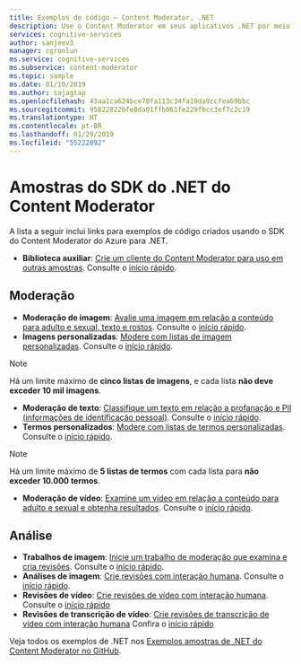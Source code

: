 ```yaml
---
title: Exemplos de código – Content Moderator, .NET
description: Use o Content Moderator em seus aplicativos .NET por meio do SDK.
services: cognitive-services
author: sanjeev3
manager: cgronlun
ms.service: cognitive-services
ms.subservice: content-moderator
ms.topic: sample
ms.date: 01/10/2019
ms.author: sajagtap
ms.openlocfilehash: 43aa1ca624bce78fa113c34fa19da9ccfea69bbc
ms.sourcegitcommit: 95822822bfe8da01ffb061fe229fbcc3ef7c2c19
ms.translationtype: HT
ms.contentlocale: pt-BR
ms.lasthandoff: 01/29/2019
ms.locfileid: "55222092"
---
```

# <a name="content-moderator-net-sdk-samples"></a>Amostras do SDK do .NET do Content Moderator

A lista a seguir inclui links para exemplos de código criados usando o SDK do Content Moderator do Azure para .NET.

- **Biblioteca auxiliar**: [Crie um cliente do Content Moderator para uso em outras amostras](https://github.com/Azure-Samples/cognitive-services-dotnet-sdk-samples/blob/master/ContentModerator/ModeratorHelper/Clients.cs). Consulte o [início rápido](content-moderator-helper-quickstart-dotnet.md).

## <a name="moderation"></a>Moderação

- **Moderação de imagem**: [Avalie uma imagem em relação a conteúdo para adulto e sexual, texto e rostos](https://github.com/Azure-Samples/cognitive-services-dotnet-sdk-samples/blob/master/ContentModerator/ImageModeration/Program.cs). Consulte o [início rápido](image-moderation-quickstart-dotnet.md).
- **Imagens personalizadas**: [Modere com listas de imagem personalizadas](https://github.com/Azure-Samples/cognitive-services-dotnet-sdk-samples/blob/master/ContentModerator/ImageListManagement/Program.cs). Consulte o [início rápido](image-lists-quickstart-dotnet.md).

> [!NOTE]
> Há um limite máximo de **cinco listas de imagens**, e cada lista **não deve exceder 10 mil imagens**.
>

- **Moderação de texto**: [Classifique um texto em relação a profanação e PII (informações de identificação pessoal)](https://github.com/Azure-Samples/cognitive-services-dotnet-sdk-samples/blob/master/ContentModerator/TextModeration/Program.cs). Consulte o [início rápido](text-moderation-quickstart-dotnet.md).
- **Termos personalizados**: [Modere com listas de termos personalizadas](https://github.com/Azure-Samples/cognitive-services-dotnet-sdk-samples/blob/master/ContentModerator/TermListManagement/Program.cs). Consulte o [início rápido](term-lists-quickstart-dotnet.md).

> [!NOTE]
> Há um limite máximo de **5 listas de termos** com cada lista para **não exceder 10.000 termos**.
>

- **Moderação de vídeo**: [Examine um vídeo em relação a conteúdo para adulto e sexual e obtenha resultados](https://github.com/Azure-Samples/cognitive-services-dotnet-sdk-samples/blob/master/ContentModerator/VideoModeration/Program.cs). Consulte o [início rápido](video-moderation-api.md).

## <a name="review"></a>Análise

- **Trabalhos de imagem**: [Inicie um trabalho de moderação que examina e cria revisões](https://github.com/Azure-Samples/cognitive-services-dotnet-sdk-samples/blob/master/ContentModerator/ImageJobs/Program.cs). Consulte o [início rápido](moderation-jobs-quickstart-dotnet.md).
- **Análises de imagem**: [Crie revisões com interação humana](https://github.com/Azure-Samples/cognitive-services-dotnet-sdk-samples/blob/master/ContentModerator/ImageReviews/Program.cs). Consulte o [início rápido](moderation-reviews-quickstart-dotnet.md).
- **Revisões de vídeo**: [Crie revisões de vídeo com interação humana](https://github.com/Azure-Samples/cognitive-services-dotnet-sdk-samples/blob/master/ContentModerator/VideoReviews/Program.cs). Consulte o [início rápido](video-reviews-quickstart-dotnet.md)
- **Revisões de transcrição de vídeo**: [Crie revisões de transcrição de vídeo com interação humana](https://github.com/Azure-Samples/cognitive-services-dotnet-sdk-samples/blob/master/ContentModerator/VideoTranscriptReviews/Program.cs) Confira o [início rápido](video-reviews-quickstart-dotnet.md)

Veja todos os exemplos de .NET nos [Exemplos amostras de .NET do Content Moderator no GitHub](https://github.com/Azure-Samples/cognitive-services-dotnet-sdk-samples/tree/master/ContentModerator).
